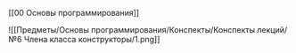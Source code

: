 [[00 Основы программирования]]

![[Предметы/Основы программирования/Конспекты/Конспекты лекций/№6 Члена класса конструкторы/1.png]]